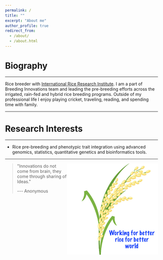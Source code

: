 ```yaml
---
permalink: /
title: ""
excerpt: "About me"
author_profile: true
redirect_from: 
  - /about/
  - /about.html
---
```


Biography
======
------

Rice breeder with [International Rice Research Institute](https://www.irri.org/). I am a part of Breeding Innovations team and leading the pre-breeding efforts across the irrigated, rain-fed and hybrid rice breeding programs. Outside of my professional life I enjoy playing cricket, traveling, reading, and spending time with family.

------

Research Interests
======

------

* Rice pre-breeding and phenotypic trait integration using advanced genomics, statistics, quantitative genetics  and bioinformatics tools. 

------




<img align="right" src="images/rice.png" width="300" height="300" />






> "Innovations do not come from brain, they come through sharing of Ideas."
>
> --- Anonymous

